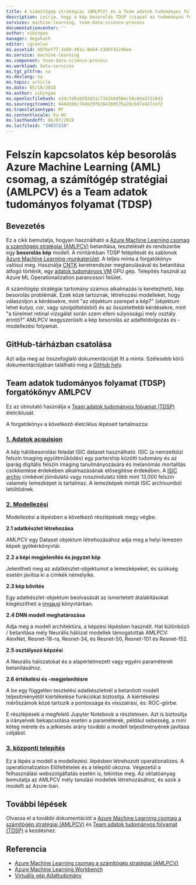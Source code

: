 ```yaml
---
title: A számítógép stratégiai (AMLPCV) és a Team adatok tudományos folyamat (TDSP) lemezkép az Azure Machine Learning (AML) csomag besorolás |} Microsoft Docs
description: Leírja, hogy a kép besorolás TDSP (csapat az tudományos folyamata) és AMLPCV használható
services: machine-learning, team-data-science-process
documentationcenter: ''
author: xibingao
manager: deguhath
editor: cgronlun
ms.assetid: b8fbef77-3e80-4911-8e84-23dbf42c9bee
ms.service: machine-learning
ms.component: team-data-science-process
ms.workload: data-services
ms.tgt_pltfrm: na
ms.devlang: na
ms.topic: article
ms.date: 05/18/2018
ms.author: xibingao
ms.openlocfilehash: a3dcfd8a9292d31c7342b8d50ec58c0da53318d3
ms.sourcegitcommit: 944d16bc74de29fb2643b0576a20cbd7e437cef2
ms.translationtype: MT
ms.contentlocale: hu-HU
ms.lasthandoff: 06/07/2018
ms.locfileid: "34837218"
---
```

# <a name="skin-cancer-image-classification-with-azure-machine-learning-aml-package-for-computer-vision-amlpcv-and-team-data-science-process-tdsp"></a>Felszín kapcsolatos kép besorolás Azure Machine Learning (AML) csomag, a számítógép stratégiai (AMLPCV) és a Team adatok tudományos folyamat (TDSP)

## <a name="introduction"></a>Bevezetés

Ez a cikk bemutatja, hogyan használható a [Azure Machine Learning csomag a számítógép stratégiai (AMLPCV)](https://docs.microsoft.com/en-us/python/api/overview/azure-machine-learning/computer-vision?view=azure-ml-py-latest) betanítása, tesztelését és rendszerbe egy **besorolás kép** modell. A mintánkban TDSP felépítését és sablonok [Azure Machine Learning-munkaterület](https://docs.microsoft.com/en-us/azure/machine-learning/service/quickstart-installation). A teljes minta a forgatókönyv valósul meg. Használja [CNTK](https://www.microsoft.com/en-us/cognitive-toolkit/) keretrendszer megtanulásával és betanítása átfogó történik, egy [adatok tudományos VM](https://azuremarketplace.microsoft.com/en-us/marketplace/apps/microsoft-ads.dsvm-deep-learning?tab=Overview) GPU gép. Telepítés használ az Azure ML Operationalization parancssori felület.

A számítógép stratégiai tartomány számos alkalmazás is keretezhető, kép besorolás problémák. Ezek közé tartoznak, létrehozási modelleket, hogy válaszoljon a kérdésekre, mint "az objektum szerepel a kép?" (objektum lehet *kutya*, *car*, vagy *szolgáltatástól*) és az összetettebb kérdésekre, mint "a türelmet retinal vizsgálat során szem elleni súlyosságú mely osztály érintő?" AMLPCV leegyszerűsíti a kép besorolás az adatfeldolgozás és -modellezési folyamat. 

## <a name="link-to-github-repository"></a>GitHub-tárházban csatolása
Azt adja meg az összefoglaló dokumentációját Itt a minta. Szélesebb körű dokumentációjában található meg a [GitHub hely](https://github.com/Azure/MachineLearningSamples-AMLVisionPackage-ISICImageClassification).

## <a name="team-data-science-process-tdsp-walkthrough-with-amlpcv"></a>Team adatok tudományos folyamat (TDSP) forgatókönyv AMLPCV

Ez az útmutató használja a [Team adatok tudományos folyamat (TDSP)](https://docs.microsoft.com/en-us/azure/machine-learning/team-data-science-process/overview) életciklusát.

A forgatókönyv a következő életciklus lépéseit tartalmazza:

### <a name="1-data-acquisionhttpsgithubcomazuremachinelearningsamples-amlvisionpackage-isicimageclassificationblobmastercode01dataacquisitionandunderstanding"></a>[1. Adatok acquision](https://github.com/Azure/MachineLearningSamples-AMLVisionPackage-ISICImageClassification/blob/master/code/01_data_acquisition_and_understanding)
A kép hálóbesorolási feladat ISIC dataset használható. ISIC (a nemzetközi felszín Imaging együttműködés) egy partership közötti tudomány és az iparág digitális felszín imaging tanulmányozására és melanómás mortalitás csökkentése érdekében alkalmazásának elősegítése érdekében. A [ISIC archív](https://isic-archive.com/#images) címkével jóindulatú vagy rosszindulatú több mint 13,000 felszín valamely lemezképet is tartalmaz. A lemezképek mintát ISIC archívumból letöltődnek.

### <a name="2-modelinghttpsgithubcomazuremachinelearningsamples-amlvisionpackage-isicimageclassificationblobmastercode02modeling"></a>[2. Modellezési](https://github.com/Azure/MachineLearningSamples-AMLVisionPackage-ISICImageClassification/blob/master/code/02_modeling)
Modellezési a lépésben a következő részlépések megy végbe. 

<b>2.1 adatkészlet létrehozása</b><br>

AMLPCV egy Dataset objektum létrehozásához adja meg a helyi lemezen képek gyökérkönyvtár. 

<b>2.2 a képi megjelenítés és jegyzet kép</b><br>

Jelenítheti meg az adatkészlet-objektumot a lemezképeket, és szükség esetén javítsa ki a címkék némelyike.

<b>2.3 kép bővítés</b><br>

Egy adatkészlet-objektum beolvasását az ismertetett átalakításokat kiegészítheti a [imgaug](https://github.com/aleju/imgaug) könyvtárban.

<b>2.4 DNN modell meghatározása</b><br>

Adja meg a modell architektúra, a képzési lépésben használt. Hat különböző / betanítása mély Neurális hálózat modellek támogatottak AMLPCV: AlexNet, Resnet-18-ra, Resnet-34, és Resnet-50, Resnet-101 és Resnet-152.

<b>2.5 osztályozó képzési</b><br>

A Neurális hálózatokat és a alapértelmezett vagy egyéni paraméterek betanításához.

<b>2.6 értékelési és -megjelenítésre</b><br>

A be egy független tesztelési adatkészletnél a betanított modell teljesítményétől kiértékelése funkciókat biztosítja. A kiértékelési mérőszámok közé tartozik a pontossága és visszaírási, és: ROC-görbe.

E részlépések a megfelelő Jupyter Notebook a részletesen. Azt is biztosítja a irányelvek bekapcsolása esetén a paraméterek, például sebesség, a mini köteg mérete és a jelkiesés arány további a modell teljesítményének javítása céljából.

### <a name="3-deploymenthttpsgithubcomazuremachinelearningsamples-amlvisionpackage-isicimageclassificationblobmastercode03deployment"></a>[3. központi telepítés](https://github.com/Azure/MachineLearningSamples-AMLVisionPackage-ISICImageClassification/blob/master/code/03_deployment)

Ez a lépés a modell a modellezési. lépésben létrehozott operationalizes. A operationalization Előfeltételek és a telepítő okozna. Végezetül a felhasználási webszolgáltatás esetén is, tekintse meg. Az oktatóanyag bemutatja az AMLPCV mély tanulási modellek létrehozásához, és azok a modellt az Azure-ban.

## <a name="next-steps"></a>További lépések
Olvassa el a további dokumentációt a [Azure Machine Learning csomag a számítógép stratégiai (AMLPCV)](https://docs.microsoft.com/en-us/python/api/overview/azure-machine-learning/computer-vision?view=azure-ml-py-latest) és [Team adatok tudományos folyamat (TDSP)](https://aka.ms/tdsp) a kezdéshez.


## <a name="references"></a>Referencia

* [Azure Machine Learning csomag a számítógép stratégiai (AMLPCV)](https://docs.microsoft.com/en-us/python/api/overview/azure-machine-learning/computer-vision?view=azure-ml-py-latest)
* [Azure Machine Learning Workbench](https://docs.microsoft.com/en-us/azure/machine-learning/service/quickstart-installation)
* [Virtuális gép Adattudomány](https://azuremarketplace.microsoft.com/en-us/marketplace/apps/microsoft-ads.dsvm-deep-learning?tab=Overview)

